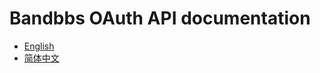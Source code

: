 # Bandbbs OAuth API documentation

 - [English](https://github.com/Bandbbs/OAuth-docs/blob/main/en.md)
 - [简体中文](https://github.com/Bandbbs/OAuth-docs/blob/main/zh-CN.md)
